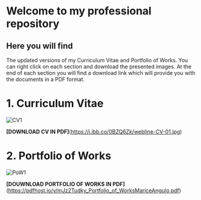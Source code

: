 # Welcome to my professional repository
## Here you will find

The updated versions of my Curriculum Vitae and Portfolio of Works. You can right click on each section and download the presented images. At the end of each section you will find a download link which will provide you with the documents in a PDF format. 

# **1. Curriculum Vitae**
![CV1](https://i.ibb.co/x5Mq9Zz/webline-Po-W-01.jpg)

**[DOWNLOAD CV IN PDF]**(https://i.ibb.co/0BZQ6Zk/webline-CV-01.jpg)

# **2. Portfolio of Works**
![PoW1](https://i.ibb.co/x5Mq9Zz/webline-Po-W-01.jpg)

**[DOUWNLOAD PORTFOLIO OF WORKS IN PDF]**(https://pdfhost.io/v/mJz2Tudky_Portfolio_of_WorksMariceAngulo.pdf)
